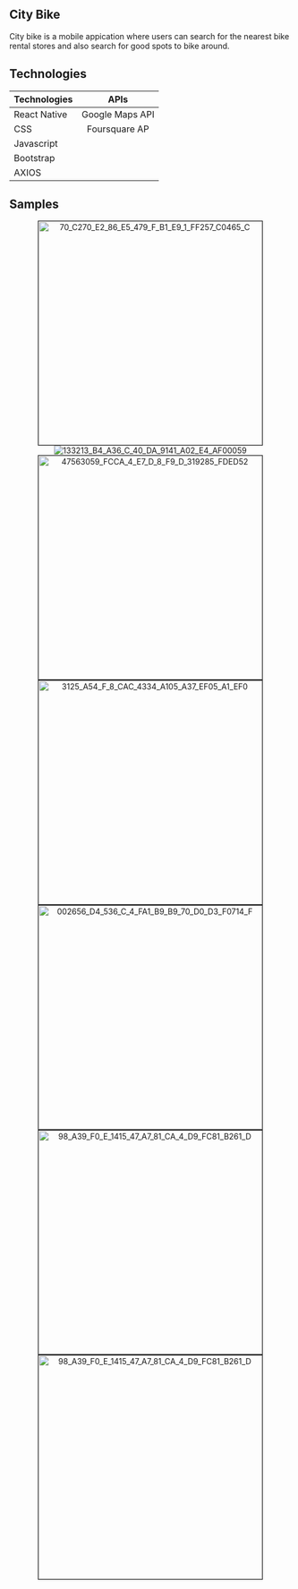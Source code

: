 ## City Bike
City bike is a mobile appication where users can search for the nearest bike rental stores and also search for good spots to bike around.

## Technologies 


| Technologies  | APIs            | 
| ------------- |:-------------:  | 
| React Native  | Google Maps API |
| CSS           | Foursquare AP   | 
| Javascript    |
| Bootstrap     |
| AXIOS         |


## Samples
<p align="center">
<img src="https://image.ibb.co/hkfquJ/70_C270_E2_86_E5_479_F_B1_E9_1_FF257_C0465_C.png" alt="70_C270_E2_86_E5_479_F_B1_E9_1_FF257_C0465_C" border="1" width="400">

<img src="https://image.ibb.co/mJtM1y/133213_B4_A36_C_40_DA_9141_A02_E4_AF00059.png" alt="133213_B4_A36_C_40_DA_9141_A02_E4_AF00059" border="0">

<img src="https://image.ibb.co/i7JAuJ/47563059_FCCA_4_E7_D_8_F9_D_319285_FDED52.png" alt="47563059_FCCA_4_E7_D_8_F9_D_319285_FDED52" border="1" width="400">

<img src="https://image.ibb.co/df8X8d/3125_A54_F_8_CAC_4334_A105_A37_EF05_A1_EF0.png" alt="3125_A54_F_8_CAC_4334_A105_A37_EF05_A1_EF0" border="1" width="400">


<img src="https://image.ibb.co/eg1Kod/002656_D4_536_C_4_FA1_B9_B9_70_D0_D3_F0714_F.png" alt="002656_D4_536_C_4_FA1_B9_B9_70_D0_D3_F0714_F" border="1" width="400">

<img src="https://image.ibb.co/jARa8d/2018_07_22_14_56_34.png" alt="98_A39_F0_E_1415_47_A7_81_CA_4_D9_FC81_B261_D" border="1" width="400">

<img src="https://image.ibb.co/nH9HMy/2018_07_22_14_54_38.png" alt="98_A39_F0_E_1415_47_A7_81_CA_4_D9_FC81_B261_D" border="1" width="400">

</p>


